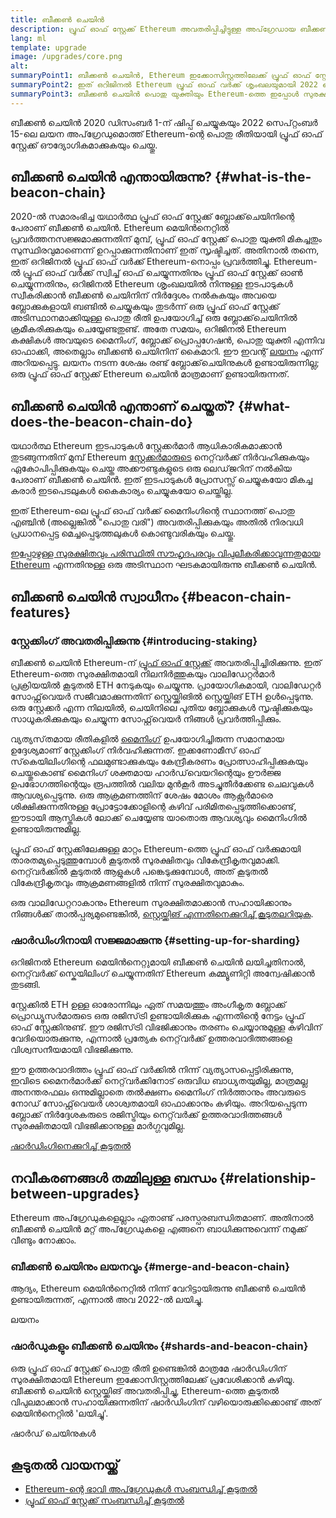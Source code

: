 ```yaml
---
title: ബീക്കൺ ചെയിൻ
description: പ്രൂഫ് ഓഫ് സ്റ്റേക്ക് Ethereum അവതരിപ്പിച്ചിട്ടുള്ള അപ്‌ഗ്രേഡായ ബീക്കൺ ചെയിൻ സംബന്ധിച്ച് കൂടുതലറിയുക.
lang: ml
template: upgrade
image: /upgrades/core.png
alt: 
summaryPoint1: ബീക്കൺ ചെയിൻ, Ethereum ഇക്കോസിസ്റ്റത്തിലേക്ക് പ്രൂഫ് ഓഫ് സ്റ്റേക്ക് അവതരിപ്പിച്ചു.
summaryPoint2: ഇത് ഒറിജിനൽ Ethereum പ്രൂഫ് ഓഫ് വർക്ക് ശൃംഖലയുമായി 2022 സെപ്റ്റംബറിൽ ലയിപ്പിച്ചു.
summaryPoint3: ബീക്കൺ ചെയിൻ പൊതു യുക്തിയും Ethereum-ത്തെ ഇപ്പോൾ സുരക്ഷിതമാക്കുന്ന ബ്ലോക്ക് ഗോസിപ്പ് പ്രോട്ടോക്കോളും അവതരിപ്പിച്ചു.
---
```


<UpgradeStatus isShipped dateKey="page-upgrades:page-upgrades-beacon-date">
  ബീക്കൺ ചെയിൻ 2020 ഡിസംബർ 1-ന് ഷിപ്പ് ചെയ്യുകയും 2022 സെപ്‌റ്റംബർ 15-ലെ ലയന അപ്‌ഗ്രേഡുമൊത്ത് Ethereum-ന്റെ പൊതു രീതിയായി പ്രൂഫ് ഓഫ് സ്റ്റേക്ക് ഔദ്യോഗികമാക്കുകയും ചെയ്തു.
</UpgradeStatus>

## ബീക്കൺ ചെയിൻ എന്തായിരുന്നു? {#what-is-the-beacon-chain}

2020-ൽ സമാരംഭിച്ച യഥാർത്ഥ പ്രൂഫ് ഓഫ് സ്റ്റേക്ക് ബ്ലോക്ക്‌ചെയിനിന്റെ പേരാണ് ബീക്കൺ ചെയിൻ. Ethereum മെയിൻനെറ്റിൽ പ്രവർത്തനസജ്ജമാക്കുന്നതിന് മുമ്പ്, പ്രൂഫ് ഓഫ് സ്റ്റേക്ക് പൊതു യുക്തി മികച്ചതും സുസ്ഥിരവുമാണെന്ന് ഉറപ്പാക്കുന്നതിനാണ് ഇത് സൃഷ്ടിച്ചത്. അതിനാൽ തന്നെ, ഇത് ഒറിജിനൽ പ്രൂഫ് ഓഫ് വർക്ക് Ethereum-നൊപ്പം പ്രവർത്തിച്ചു. Ethereum-ൽ പ്രൂഫ് ഓഫ് വർക്ക് സ്വിച്ച് ഓഫ് ചെയ്യുന്നതിനും പ്രൂഫ് ഓഫ് സ്റ്റേക്ക് ഓൺ ചെയ്യുന്നതിനും, ഒറിജിനൽ Ethereum ശൃംഖലയിൽ നിന്നുള്ള ഇടപാടുകൾ സ്വീകരിക്കാൻ ബീക്കൺ ചെയിനിന് നിർദ്ദേശം നൽകുകയും അവയെ ബ്ലോക്കുകളായി ബണ്ടിൽ ചെയ്യുകയും തുടർന്ന് ഒരു പ്രൂഫ് ഓഫ് സ്റ്റേക്ക് അടിസ്ഥാനമാക്കിയുള്ള പൊതു രീതി ഉപയോഗിച്ച് ഒരു ബ്ലോക്ക്‌ചെയിനിൽ ക്രമീകരിക്കുകയും ചെയ്യേണ്ടതുണ്ട്. അതേ സമയം, ഒറിജിനൽ Ethereum കക്ഷികൾ അവയുടെ മൈനിംഗ്, ബ്ലോക്ക് പ്രൊപ്പഗേഷൻ, പൊതു യുക്തി എന്നിവ ഓഫാക്കി, അതെല്ലാം ബീക്കൺ ചെയിനിന് കൈമാറി. ഈ ഇവന്റ് [ലയനം](/roadmap/merge/) എന്ന് അറിയപ്പെട്ടു. ലയനം നടന്ന ശേഷം രണ്ട് ബ്ലോക്ക്‌ചെയിനുകൾ ഉണ്ടായിരുന്നില്ല; ഒരു പ്രൂഫ് ഓഫ് സ്റ്റേക്ക് Ethereum ചെയിൻ മാത്രമാണ് ഉണ്ടായിരുന്നത്.

## ബീക്കൺ ചെയിൻ എന്താണ് ചെയ്തത്? {#what-does-the-beacon-chain-do}

യഥാർത്ഥ Ethereum ഇടപാടുകൾ സ്റ്റേക്കർമാർ ആധികാരികമാക്കാൻ തുടങ്ങുന്നതിന് മുമ്പ് Ethereum [സ്റ്റേക്കർമാരുടെ](/staking/) നെറ്റ്‌വർക്ക് നിർവഹിക്കുകയും ഏകോപിപ്പിക്കുകയും ചെയ്ത അക്കൗണ്ടുകളുടെ ഒരു ലെഡ്‌ജറിന് നൽകിയ പേരാണ് ബീക്കൺ ചെയിൻ. ഇത് ഇടപാടുകൾ പ്രോസസ്സ് ചെയ്യുകയോ മികച്ച കരാർ ഇടപെടലുകൾ കൈകാര്യം ചെയ്യുകയോ ചെയ്തില്ല.

ഇത് Ethereum-ലെ പ്രൂഫ് ഓഫ് വർക്ക് മൈനിംഗിന്റെ സ്ഥാനത്ത് പൊതു എഞ്ചിൻ (അല്ലെങ്കിൽ "പൊതു വരി") അവതരിപ്പിക്കുകയും അതിൽ നിരവധി പ്രധാനപ്പെട്ട മെച്ചപ്പെടുത്തലുകൾ കൊണ്ടുവരികയും ചെയ്തു.

[ഇപ്പോഴുള്ള സുരക്ഷിതവും പരിസ്ഥിതി സൗഹൃദപരവും വിപുലീകരിക്കാവുന്നതുമായ Ethereum](/roadmap/vision/) എന്നതിനുള്ള ഒരു അടിസ്ഥാന ഘടകമായിരുന്നു ബീക്കൺ ചെയിൻ.

## ബീക്കൺ ചെയിൻ സ്വാധീനം {#beacon-chain-features}

### സ്റ്റേക്കിംഗ് അവതരിപ്പിക്കുന്നു {#introducing-staking}

ബീക്കൺ ചെയിൻ Ethereum-ന് [പ്രൂഫ് ഓഫ് സ്റ്റേക്ക്](/developers/docs/consensus-mechanisms/pos/) അവതരിപ്പിച്ചിരിക്കുന്നു. ഇത് Ethereum-ത്തെ സുരക്ഷിതമായി നിലനിർത്തുകയും വാലിഡേറ്റർമാർ പ്രക്രിയയിൽ കൂടുതൽ ETH നേടുകയും ചെയ്യുന്നു. പ്രായോഗികമായി, വാലിഡേറ്റർ സോഫ്റ്റ്‌വെയർ സജീവമാക്കുന്നതിന് സ്റ്റെയ്ക്കിങിൽ സ്റ്റെയ്ക്കിങ് ETH ഉൾപ്പെടുന്നു. ഒരു സ്റ്റേക്കർ എന്ന നിലയിൽ, ചെയിനിലെ പുതിയ ബ്ലോക്കുകൾ സൃഷ്ടിക്കുകയും സാധൂകരിക്കുകയും ചെയ്യുന്ന സോഫ്റ്റ്‌വെയർ നിങ്ങൾ പ്രവർത്തിപ്പിക്കും.

വ്യത്യസ്‌തമായ രീതികളിൽ [മൈനിംഗ്](/developers/docs/consensus-mechanisms/pow/mining/) ഉപയോഗിച്ചിരുന്ന സമാനമായ ഉദ്ദേശ്യമാണ് സ്റ്റേക്കിംഗ് നിർവഹിക്കുന്നത്. ഇക്കണോമീസ് ഓഫ് സ്‌കെയിലിംഗിന്റെ ഫലമുണ്ടാക്കുകയും കേന്ദ്രീകരണം പ്രോത്സാഹിപ്പിക്കുകയും ചെയ്തുകൊണ്ട് മൈനിംഗ് ശക്തമായ ഹാർഡ്‌വെയറിന്റെയും ഊർജ്ജ ഉപഭോഗത്തിന്റെയും രൂപത്തിൽ വലിയ മുൻകൂർ അടച്ചുതീർക്കേണ്ട ചെലവുകൾ ആവശ്യപ്പെടുന്നു. ഒരു ആക്രമണത്തിന് ശേഷം മോശം ആക്റ്റർമാരെ ശിക്ഷിക്കുന്നതിനുള്ള പ്രോട്ടോക്കോളിന്റെ കഴിവ് പരിമിതപ്പെടുത്തിക്കൊണ്ട്, ഈടായി ആസ്തികൾ ലോക്ക് ചെയ്യേണ്ട യാതൊരു ആവശ്യവും മൈനിംഗിൽ ഉണ്ടായിരുന്നുമില്ല.

പ്രൂഫ് ഓഫ് സ്റ്റേക്കിലേക്കുള്ള മാറ്റം Ethereum-ത്തെ പ്രൂഫ് ഓഫ് വർക്കുമായി താരതമ്യപ്പെടുത്തുമ്പോൾ കൂടുതൽ സുരക്ഷിതവും വികേന്ദ്രീകൃതവുമാക്കി. നെറ്റ്‌വർക്കിൽ കൂടുതൽ ആളുകൾ പങ്കെടുക്കുമ്പോൾ, അത് കൂടുതൽ വികേന്ദ്രീകൃതവും ആക്രമണങ്ങളിൽ നിന്ന് സുരക്ഷിതവുമാകും.

<InfoBanner emoji=":money_bag:">
  ഒരു വാലിഡേറ്ററാകാനും Ethereum സുരക്ഷിതമാക്കാൻ സഹായിക്കാനും നിങ്ങൾക്ക് താൽപ്പര്യമുണ്ടെങ്കിൽ, <a href="/staking/">സ്റ്റെയ്ക്കിങ് എന്നതിനെക്കുറിച്ച് കൂടുതലറിയുക</a>.
</InfoBanner>

### ഷാർഡിംഗിനായി സജ്ജമാക്കുന്നു {#setting-up-for-sharding}

ഒറിജിനൽ Ethereum മെയിൻനെറ്റുമായി ബീക്കൺ ചെയിൻ ലയിച്ചതിനാൽ, നെറ്റ്‌വർക്ക് സ്കെയിലിംഗ് ചെയ്യുന്നതിന് Ethereum കമ്മ്യൂണിറ്റി അന്വേഷിക്കാൻ തുടങ്ങി.

സ്റ്റേക്കിൽ ETH ഉള്ള ഓരോന്നിലും ഏത് സമയത്തും അംഗീകൃത ബ്ലോക്ക് പ്രൊഡ്യൂസർമാരുടെ ഒരു രജിസ്‌ട്രി ഉണ്ടായിരിക്കുക എന്നതിന്റെ നേട്ടം പ്രൂഫ് ഓഫ് സ്റ്റേക്കിനുണ്ട്. ഈ രജിസ്‌ട്രി വിഭജിക്കാനും തരണം ചെയ്യാനുമുള്ള കഴിവിന് വേദിയൊരുക്കുന്നു, എന്നാൽ പ്രത്യേക നെറ്റ്‌വർക്ക് ഉത്തരവാദിത്തങ്ങളെ വിശ്വസനീയമായി വിഭജിക്കുന്നു.

ഈ ഉത്തരവാദിത്തം പ്രൂഫ് ഓഫ് വർക്കിൽ നിന്ന് വ്യത്യാസപ്പെട്ടിരിക്കുന്നു, ഇവിടെ മൈനർമാർക്ക് നെറ്റ്‌വർക്കിനോട് ഒരുവിധ ബാധ്യതയുമില്ല, മാത്രമല്ല അനന്തരഫലം ഒന്നുമില്ലാതെ തൽക്ഷണം മൈനിംഗ് നിർത്താനും അവരുടെ നോഡ് സോഫ്റ്റ്‌വെയർ ശാശ്വതമായി ഓഫാക്കാനും കഴിയും. അറിയപ്പെടുന്ന ബ്ലോക്ക് നിർദ്ദേശകരുടെ രജിസ്ട്രിയും നെറ്റ്‌വർക്ക് ഉത്തരവാദിത്തങ്ങൾ സുരക്ഷിതമായി വിഭജിക്കാനുള്ള മാർഗ്ഗവുമില്ല.

[ഷാർഡിംഗിനെക്കുറിച്ച് കൂടുതൽ](/roadmap/danksharding/)

## നവീകരണങ്ങൾ തമ്മിലുള്ള ബന്ധം {#relationship-between-upgrades}

Ethereum അപ്‌ഗ്രേഡുകളെല്ലാം ഏതാണ്ട് പരസ്പരബന്ധിതമാണ്. അതിനാൽ ബീക്കൺ ചെയിൻ മറ്റ് അപ്‌ഗ്രേഡുകളെ എങ്ങനെ ബാധിക്കുന്നുവെന്ന് നമുക്ക് വീണ്ടും നോക്കാം.

### ബീക്കൺ ചെയിനും ലയനവും {#merge-and-beacon-chain}

ആദ്യം, Ethereum മെയിൻനെറ്റിൽ നിന്ന് വേറിട്ടായിരുന്നു ബീക്കൺ ചെയിൻ ഉണ്ടായിരുന്നത്, എന്നാൽ അവ 2022-ൽ ലയിച്ചു.

<ButtonLink to="/roadmap/merge/">
  ലയനം
</ButtonLink>

### ഷാർഡുകളും ബീക്കൺ ചെയിനും {#shards-and-beacon-chain}

ഒരു പ്രൂഫ് ഓഫ് സ്റ്റേക്ക് പൊതു രീതി ഉണ്ടെങ്കില്‍ മാത്രമേ ഷാർഡിംഗിന് സുരക്ഷിതമായി Ethereum ഇക്കോസിസ്റ്റത്തിലേക്ക് പ്രവേശിക്കാൻ കഴിയൂ. ബീക്കൺ ചെയിൻ സ്റ്റെയ്ക്കിങ് അവതരിപ്പിച്ചു, Ethereum-ത്തെ കൂടുതൽ വിപുലമാക്കാൻ സഹായിക്കുന്നതിന് ഷാർഡിംഗിന് വഴിയൊരുക്കിക്കൊണ്ട് അത് മെയിൻനെറ്റിൽ 'ലയിച്ചു'.

<ButtonLink to="/roadmap/danksharding/">
  ഷാർഡ് ചെയിനുകള്‍
</ButtonLink>

## കൂടുതൽ വായനയ്ക്ക്

- [Ethereum-ന്റെ ഭാവി അപ്‌ഗ്രേഡുകൾ സംബന്ധിച്ച് കൂടുതൽ](/roadmap/vision)
- [പ്രൂഫ് ഓഫ് സ്റ്റേക്ക് സംബന്ധിച്ച് കൂടുതൽ](/developers/docs/consensus-mechanisms/pos)
